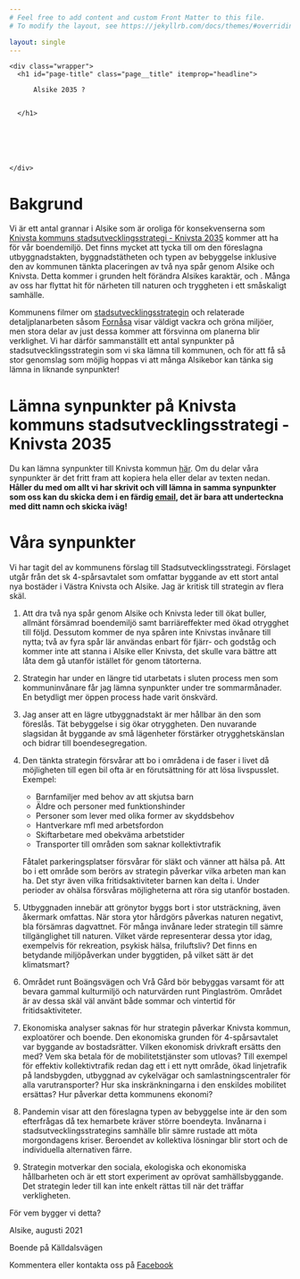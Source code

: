 ```yaml
---
# Feel free to add content and custom Front Matter to this file.
# To modify the layout, see https://jekyllrb.com/docs/themes/#overriding-theme-defaults

layout: single
---
```

<div class="page__hero--overlay" style=" background-image: url('assets/images/banner.jpg');">
  
    <div class="wrapper">
      <h1 id="page-title" class="page__title" itemprop="headline">
        
          Alsike 2035 ?

        
      </h1>
      
      


      
      
    </div>
  
  
</div>

# Bakgrund
Vi är ett antal grannar i Alsike som är oroliga för konsekvenserna som <a href="https://knivsta.se/knivsta-vaxer/knivsta-vaxer/knivsta-vaxer/stadsutveckling-och-samhallsplanering/knivsta-2035---tva-hallbara-stadsdelar" target="_blank">Knivsta kommuns stadsutvecklingsstrategi - Knivsta 2035</a> kommer att ha för vår boendemiljö. Det finns mycket att tycka till om den föreslagna utbyggnadstakten, byggnadstätheten och typen av bebyggelse inklusive den av kommunen tänkta placeringen av två nya spår genom Alsike och Knivsta. Detta kommer i grunden helt förändra Alsikes karaktär, och . Många av oss har flyttat hit för närheten till naturen och tryggheten i ett småskaligt samhälle.

Kommunens filmer om <a href="https://knivsta.se/knivsta-vaxer/knivsta-vaxer/knivsta-vaxer/stadsutveckling-och-samhallsplanering/knivsta-2035---tva-hallbara-stadsdelar/se-informationsfilm-om-knivsta-2035" target="_blank">stadsutvecklingsstrategin</a> och relaterade detaljplanarbeten såsom <a href="https://knivsta.se/knivsta-vaxer/knivsta-vaxer/detaljplaner-och-program/pagaende-detaljplaner/fornasa-vra-135-med-flera" target="_blank">Fornåsa</a> visar väldigt vackra och gröna miljöer, men stora delar av just dessa kommer att försvinna om planerna blir verklighet. Vi har därför sammanställt ett antal synpunkter på stadsutvecklingsstrategin som vi ska lämna till kommunen, och för att få så stor genomslag som möjlig hoppas vi att många Alsikebor kan tänka sig lämna in liknande synpunkter!

# Lämna synpunkter på Knivsta kommuns stadsutvecklingsstrategi - Knivsta 2035
Du kan lämna synpunkter till Knivsta kommun <a href="https://knivsta.se/knivsta-vaxer/knivsta-vaxer/knivsta-vaxer/stadsutveckling-och-samhallsplanering/knivsta-2035---tva-hallbara-stadsdelar/forslaget-till-stadsutvecklingsstrategi/lamna-synpunkter-pa-forslaget" target="_blank">här</a>. Om du delar våra synpunkter är det fritt fram att kopiera hela eller delar av texten nedan. <b>Håller du med om allt vi har skrivit och vill lämna in samma synpunkter som oss kan du skicka dem i en färdig [email](mailto:knivsta@knivsta.se?subject=Synpunkter%20p%C3%A5%20stadsutvecklingsstrategi&body=Jag%20har%20tagit%20del%20av%20kommunens%20f%C3%B6rslag%20till%20Stadsutvecklingsstrategi.%20F%C3%B6rslaget%20utg%C3%A5r%20fr%C3%A5n%20det%20sk%204-sp%C3%A5rsavtalet%20som%20omfattar%20byggande%20av%20ett%20stort%20antal%20nya%20bost%C3%A4der%20i%20V%C3%A4stra%20Knivsta%20och%20Alsike.%20Jag%20%C3%A4r%20kritisk%20till%20strategin%20av%20flera%20sk%C3%A4l.%20%20%0D%0A%0D%0A%0A1.Att%20dra%20tv%C3%A5%20nya%20sp%C3%A5r%20genom%20Alsike%20och%20Knivsta%20leder%20till%20%C3%B6kat%20buller%2C%20allm%C3%A4nt%20f%C3%B6rs%C3%A4mrad%20boendemilj%C3%B6%20samt%20barri%C3%A4reffekter%20med%20%C3%B6kad%20otrygghet%20till%20f%C3%B6ljd.%20Dessutom%20kommer%20de%20nya%20sp%C3%A5ren%20inte%20Knivstas%20inv%C3%A5nare%20till%20nytta%3B%20tv%C3%A5%20av%20fyra%20sp%C3%A5r%20l%C3%A4r%20anv%C3%A4ndas%20enbart%20f%C3%B6r%20fj%C3%A4rr-%20och%20godst%C3%A5g%20och%20kommer%20inte%20att%20stanna%20i%20Alsike%20eller%20Knivsta%2C%20det%20skulle%20vara%20b%C3%A4ttre%20att%20l%C3%A5ta%20dem%20g%C3%A5%20utanf%C3%B6r%20ist%C3%A4llet%20f%C3%B6r%20genom%20t%C3%A4torterna.%20%20%20%0D%0A%0D%0A2.Strategin%20har%20under%20en%20l%C3%A4ngre%20tid%20utarbetats%20i%20sluten%20process%20men%20som%20kommuninv%C3%A5nare%20f%C3%A5r%20jag%20l%C3%A4mna%20synpunkter%20under%20tre%20sommarm%C3%A5nader.%20En%20betydligt%20mer%20%C3%B6ppen%20process%20hade%20varit%20%C3%B6nskv%C3%A4rd.%20%20%0D%0A%0D%0A3.Jag%20anser%20att%20en%20l%C3%A4gre%20utbyggnadstakt%20%C3%A4r%20mer%20h%C3%A5llbar%20%C3%A4n%20den%20som%20f%C3%B6resl%C3%A5s.%20T%C3%A4t%20bebyggelse%20i%20sig%20%C3%B6kar%20otryggheten.%20Den%20nuvarande%20slagsidan%20%C3%A5t%20byggande%20av%20sm%C3%A5%20l%C3%A4genheter%20f%C3%B6rst%C3%A4rker%20otrygghetsk%C3%A4nslan%20och%20bidrar%20till%20boendesegregation.%20%20%20%0D%0A%0D%0A4.Den%20t%C3%A4nkta%20strategin%20f%C3%B6rsv%C3%A5rar%20att%20bo%20i%20omr%C3%A5dena%20i%20de%20faser%20i%20livet%20d%C3%A5%20m%C3%B6jligheten%20till%20egen%20bil%20ofta%20%C3%A4r%20en%20f%C3%B6ruts%C3%A4ttning%20f%C3%B6r%20att%20l%C3%B6sa%20livspusslet.%20Exempel%3A%20%0D%0A%E2%80%A2%20Barnfamiljer%20med%20behov%20av%20att%20skjutsa%20barn%20%0D%0A%E2%80%A2%20%C3%84ldre%20och%20personer%20med%20funktionshinder%20%20%0D%0A%E2%80%A2%20Personer%20som%20lever%20med%20olika%20former%20av%20skyddsbehov%20%0D%0A%E2%80%A2%20Hantverkare%20mfl%20med%20arbetsfordon%20%0D%0A%E2%80%A2%20Skiftarbetare%20med%20obekv%C3%A4ma%20arbetstider%20%0D%0A%E2%80%A2%20Transporter%20till%20omr%C3%A5den%20som%20saknar%20kollektivtrafik%20%0D%0AF%C3%A5talet%20parkeringsplatser%20f%C3%B6rsv%C3%A5rar%20f%C3%B6r%20sl%C3%A4kt%20och%20v%C3%A4nner%20att%20h%C3%A4lsa%20p%C3%A5.%20Att%20bo%20i%20ett%20omr%C3%A5de%20som%20ber%C3%B6rs%20av%20strategin%20p%C3%A5verkar%20vilka%20arbeten%20man%20kan%20ha.%20Det%20styr%20%C3%A4ven%20vilka%20fritidsaktiviteter%20barnen%20kan%20delta%20i.%20Under%20perioder%20av%20oh%C3%A4lsa%20f%C3%B6rsv%C3%A5ras%20m%C3%B6jligheterna%20att%20r%C3%B6ra%20sig%20utanf%C3%B6r%20bostaden.%20%20%0D%0A%0D%0A5.Utbyggnaden%20inneb%C3%A4r%20att%20gr%C3%B6nytor%20byggs%20bort%20i%20stor%20utstr%C3%A4ckning%2C%20%C3%A4ven%20%C3%A5kermark%20omfattas.%20N%C3%A4r%20stora%20ytor%20h%C3%A5rdg%C3%B6rs%20p%C3%A5verkas%20naturen%20negativt%2C%20bla%20f%C3%B6rs%C3%A4mras%20dagvattnet.%20F%C3%B6r%20m%C3%A5nga%20inv%C3%A5nare%20leder%20strategin%20till%20s%C3%A4mre%20tillg%C3%A4nglighet%20till%20naturen.%20Vilket%20v%C3%A4rde%20representerar%20dessa%20ytor%20idag%2C%20exempelvis%20f%C3%B6r%20rekreation%2C%20psykisk%20h%C3%A4lsa%2C%20friluftsliv%3F%20Det%20finns%20en%20betydande%20milj%C3%B6p%C3%A5verkan%20under%20byggtiden%2C%20p%C3%A5%20vilket%20s%C3%A4tt%20%C3%A4r%20det%20klimatsmart%3F%20%20%20%0D%0A%0D%0A6.Omr%C3%A5det%20runt%20Bo%C3%A4ngsv%C3%A4gen%20och%20Vr%C3%A5%20G%C3%A5rd%20b%C3%B6r%20bebyggas%20varsamt%20f%C3%B6r%20att%20bevara%20gammal%20kulturmilj%C3%B6%20och%20naturv%C3%A4rden%20runt%20Pinglastr%C3%B6m.%20Omr%C3%A5det%20%C3%A4r%20av%20dessa%20sk%C3%A4l%20v%C3%A4l%20anv%C3%A4nt%20b%C3%A5de%20sommar%20och%20vintertid%20f%C3%B6r%20fritidsaktiviteter.%20%20%20%0D%0A%0D%0A7.Ekonomiska%20analyser%20saknas%20f%C3%B6r%20hur%20strategin%20p%C3%A5verkar%20Knivsta%20kommun%2C%20exploat%C3%B6rer%20och%20boende.%20Den%20ekonomiska%20grunden%20f%C3%B6r%204-sp%C3%A5rsavtalet%20var%20byggande%20av%20bostadsr%C3%A4tter.%20Vilken%20ekonomisk%20drivkraft%20ers%C3%A4tts%20den%20med%3F%20Vem%20ska%20betala%20f%C3%B6r%20de%20mobilitetstj%C3%A4nster%20som%20utlovas%3F%20Till%20exempel%20f%C3%B6r%20effektiv%20kollektivtrafik%20redan%20dag%20ett%20i%20ett%20nytt%20omr%C3%A5de%2C%20%C3%B6kad%20linjetrafik%20p%C3%A5%20landsbygden%2C%20utbyggnad%20av%20cykelv%C3%A4gar%20och%20samlastningscentraler%20f%C3%B6r%20alla%20varutransporter%3F%20Hur%20ska%20inskr%C3%A4nkningarna%20i%20den%20enskildes%20mobilitet%20ers%C3%A4ttas%3F%20Hur%20p%C3%A5verkar%20detta%20kommunens%20ekonomi%3F%20%20%0D%0A%0D%0A8.Pandemin%20visar%20att%20den%20f%C3%B6reslagna%20typen%20av%20bebyggelse%20inte%20%C3%A4r%20den%20som%20efterfr%C3%A5gas%20d%C3%A5%20tex%20hemarbete%20kr%C3%A4ver%20st%C3%B6rre%20boendeyta.%20Inv%C3%A5narna%20i%20stadsutvecklingsstrategins%20samh%C3%A4lle%20blir%20s%C3%A4mre%20rustade%20att%20m%C3%B6ta%20morgondagens%20kriser.%20Beroendet%20av%20kollektiva%20l%C3%B6sningar%20blir%20stort%20och%20de%20individuella%20alternativen%20f%C3%A4rre.%20%20%0D%0A%0D%0A9.Strategin%20motverkar%20den%20sociala%2C%20ekologiska%20och%20ekonomiska%20h%C3%A5llbarheten%20och%20%C3%A4r%20ett%20stort%20experiment%20av%20opr%C3%B6vat%20samh%C3%A4llsbyggande.%20Det%20strategin%20leder%20till%20kan%20inte%20enkelt%20r%C3%A4ttas%20till%20n%C3%A4r%20det%20tr%C3%A4ffar%20verkligheten.%20%20%0D%0A%0D%0AF%C3%B6r%20vem%20bygger%20vi%20detta%3F%20%20%20%0D%0A%0D%0A%0D%0AAlsike%2C%20augusti%2Fseptember%202021%2C%0D%0A%0D%0A), det är bara att underteckna med ditt namn och skicka iväg!</b>

# Våra synpunkter
Vi har tagit del av kommunens förslag till Stadsutvecklingsstrategi. Förslaget utgår från det sk 4-spårsavtalet som omfattar byggande av ett stort antal nya bostäder i Västra Knivsta och Alsike. Jag är kritisk till strategin av flera skäl.

1.	Att dra två nya spår genom Alsike och Knivsta leder till ökat buller, allmänt försämrad boendemiljö samt barriäreffekter med ökad otrygghet till följd. Dessutom kommer de nya spåren inte Knivstas invånare till nytta; två av fyra spår lär användas enbart för fjärr- och godståg och kommer inte att stanna i Alsike eller Knivsta, det skulle vara bättre att låta dem gå utanför istället för genom tätorterna. 

2.	Strategin har under en längre tid utarbetats i sluten process men som kommuninvånare får jag lämna synpunkter under tre sommarmånader. En betydligt mer öppen process hade varit önskvärd.

3.	Jag anser att en lägre utbyggnadstakt är mer hållbar än den som föreslås. Tät bebyggelse i sig ökar otryggheten. Den nuvarande slagsidan åt byggande av små lägenheter förstärker otrygghetskänslan och bidrar till boendesegregation. 

4.	Den tänkta strategin försvårar att bo i områdena i de faser i livet då möjligheten till egen bil ofta är en förutsättning för att lösa livspusslet. Exempel:
    - Barnfamiljer med behov av att skjutsa barn
    - Äldre och personer med funktionshinder 
    - Personer som lever med olika former av skyddsbehov
    - Hantverkare mfl med arbetsfordon
    - Skiftarbetare med obekväma arbetstider
    - Transporter till områden som saknar kollektivtrafik

    Fåtalet parkeringsplatser försvårar för släkt och vänner att hälsa på. Att bo i ett område som berörs av strategin påverkar vilka arbeten man kan ha. Det styr även vilka fritidsaktiviteter barnen kan delta i. Under perioder av ohälsa försvåras möjligheterna att röra sig utanför bostaden.

5.	Utbyggnaden innebär att grönytor byggs bort i stor utsträckning, även åkermark omfattas. När stora ytor hårdgörs påverkas naturen negativt, bla försämras dagvattnet. För många invånare leder strategin till sämre tillgänglighet till naturen. Vilket värde representerar dessa ytor idag, exempelvis för rekreation, psykisk hälsa, friluftsliv? Det finns en betydande miljöpåverkan under byggtiden, på vilket sätt är det klimatsmart? 

6.	Området runt Boängsvägen och Vrå Gård bör bebyggas varsamt för att bevara gammal kulturmiljö och naturvärden runt Pinglaström. Området är av dessa skäl väl använt både sommar och vintertid för fritidsaktiviteter. 

7.	Ekonomiska analyser saknas för hur strategin påverkar Knivsta kommun, exploatörer och boende. Den ekonomiska grunden för 4-spårsavtalet var byggande av bostadsrätter. Vilken ekonomisk drivkraft ersätts den med? Vem ska betala för de mobilitetstjänster som utlovas? Till exempel för effektiv kollektivtrafik redan dag ett i ett nytt område, ökad linjetrafik på landsbygden, utbyggnad av cykelvägar och samlastningscentraler för alla varutransporter? Hur ska inskränkningarna i den enskildes mobilitet ersättas? Hur påverkar detta kommunens ekonomi?

8.	Pandemin visar att den föreslagna typen av bebyggelse inte är den som efterfrågas då tex hemarbete kräver större boendeyta. Invånarna i stadsutvecklingsstrategins samhälle blir sämre rustade att möta morgondagens kriser. Beroendet av kollektiva lösningar blir stort och de individuella alternativen färre.

9.	Strategin motverkar den sociala, ekologiska och ekonomiska hållbarheten och är ett stort experiment av oprövat samhällsbyggande. Det strategin leder till kan inte enkelt rättas till när det träffar verkligheten.

För vem bygger vi detta? 


Alsike, augusti 2021

Boende på Källdalsvägen

Kommentera eller kontakta oss på <a href="https://www.facebook.com/Alsike-2035--104449161962258/" target="_blank">Facebook</a>
